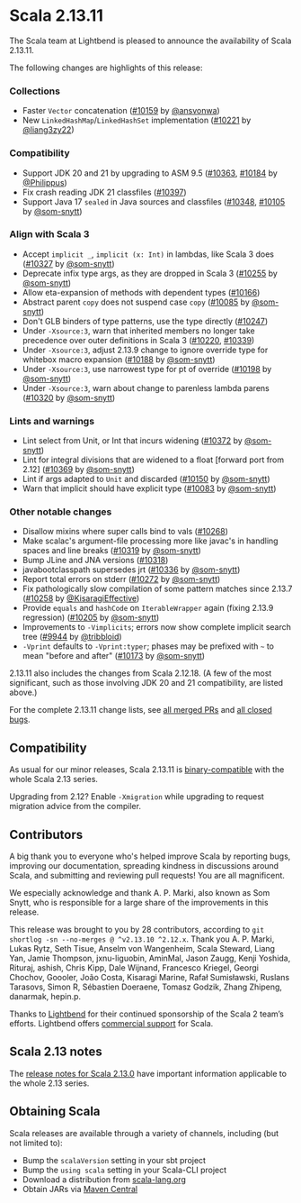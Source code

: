 # Scala 2.13.11

The Scala team at Lightbend is pleased to announce the availability of Scala 2.13.11.

The following changes are highlights of this release:

### Collections

* Faster `Vector` concatenation ([#10159](https://github.com/scala/scala/pull/10159) by [@ansvonwa](https://github.com/ansvonwa))
* New `LinkedHashMap`/`LinkedHashSet` implementation ([#10221](https://github.com/scala/scala/pull/10221) by [@liang3zy22](https://github.com/liang3zy22))

### Compatibility

* Support JDK 20 and 21 by upgrading to ASM 9.5 ([#10363](https://github.com/scala/scala/pull/10363), [#10184](https://github.com/scala/scala/pull/10184) by [@Philippus](https://github.com/Philippus))
* Fix crash reading JDK 21 classfiles ([#10397](https://github.com/scala/scala/pull/10397))
* Support Java 17 `sealed` in Java sources and classfiles ([#10348](https://github.com/scala/scala/pull/10348), [#10105](https://github.com/scala/scala/pull/10105) by [@som-snytt](https://github.com/som-snytt))

### Align with Scala 3

* Accept `implicit _`, `implicit (x: Int)` in lambdas, like Scala 3 does ([#10327](https://github.com/scala/scala/pull/10327) by [@som-snytt](https://github.com/som-snytt))
* Deprecate infix type args, as they are dropped in Scala 3 ([#10255](https://github.com/scala/scala/pull/10255) by [@som-snytt](https://github.com/som-snytt))
* Allow eta-expansion of methods with dependent types ([#10166](https://github.com/scala/scala/pull/10166))
* Abstract parent `copy` does not suspend case `copy` ([#10085](https://github.com/scala/scala/pull/10085) by [@som-snytt](https://github.com/som-snytt))
* Don't GLB binders of type patterns, use the type directly ([#10247](https://github.com/scala/scala/pull/10247))
* Under `-Xsource:3`, warn that inherited members no longer take precedence over outer definitions in Scala 3 ([#10220](https://github.com/scala/scala/pull/10220), [#10339](https://github.com/scala/scala/pull/10339))
* Under `-Xsource:3`, adjust 2.13.9 change to ignore override type for whitebox macro expansion ([#10188](https://github.com/scala/scala/pull/10188) by [@som-snytt](https://github.com/som-snytt))
* Under `-Xsource:3`, use narrowest type for pt of override  ([#10198](https://github.com/scala/scala/pull/10198) by [@som-snytt](https://github.com/som-snytt))
* Under `-Xsource:3`, warn about change to parenless lambda parens ([#10320](https://github.com/scala/scala/pull/10320) by [@som-snytt](https://github.com/som-snytt))

### Lints and warnings

* Lint select from Unit, or Int that incurs widening ([#10372](https://github.com/scala/scala/pull/10372) by [@som-snytt](https://github.com/som-snytt))
* Lint for integral divisions that are widened to a float [forward port from 2.12] ([#10369](https://github.com/scala/scala/pull/10369) by [@som-snytt](https://github.com/som-snytt))
* Lint if args adapted to `Unit` and discarded ([#10150](https://github.com/scala/scala/pull/10150) by [@som-snytt](https://github.com/som-snytt))
* Warn that implicit should have explicit type ([#10083](https://github.com/scala/scala/pull/10083) by [@som-snytt](https://github.com/som-snytt))

### Other notable changes

* Disallow mixins where super calls bind to vals ([#10268](https://github.com/scala/scala/pull/10268))
* Make scalac's argument-file processing more like javac's in handling spaces and line breaks ([#10319](https://github.com/scala/scala/pull/10319) by [@som-snytt](https://github.com/som-snytt))
* Bump JLine and JNA versions ([#10318](https://github.com/scala/scala/pull/10318))
* javabootclasspath supersedes jrt ([#10336](https://github.com/scala/scala/pull/10336) by [@som-snytt](https://github.com/som-snytt))
* Report total errors on stderr ([#10272](https://github.com/scala/scala/pull/10272) by [@som-snytt](https://github.com/som-snytt))
* Fix pathologically slow compilation of some pattern matches since 2.13.7 ([#10258](https://github.com/scala/scala/pull/10258) by [@KisaragiEffective](https://github.com/KisaragiEffective))
* Provide `equals` and `hashCode` on `IterableWrapper` again (fixing 2.13.9 regression) ([#10205](https://github.com/scala/scala/pull/10205) by [@som-snytt](https://github.com/som-snytt))
* Improvements to `-Vimplicits`; errors now show complete implicit search tree ([#9944](https://github.com/scala/scala/pull/9944) by [@tribbloid](https://github.com/tribbloid))
* `-Vprint` defaults to `-Vprint:typer`; phases may be prefixed with `~` to mean "before and after" ([#10173](https://github.com/scala/scala/pull/10173) by [@som-snytt](https://github.com/som-snytt))

2.13.11 also includes the changes from Scala 2.12.18. (A few of the most significant, such as those involving JDK 20 and 21 compatibility, are listed above.)

For the complete 2.13.11 change lists, see [all merged PRs](https://github.com/scala/scala/pulls?q=is%3Amerged%20milestone%3A2.13.11) and [all closed bugs](https://github.com/scala/bug/issues?utf8=%E2%9C%93&q=is%3Aclosed+milestone%3A2.13.11).

## Compatibility

As usual for our minor releases, Scala 2.13.11 is [binary-compatible](https://docs.scala-lang.org/overviews/core/binary-compatibility-of-scala-releases.html) with the whole Scala 2.13 series.

Upgrading from 2.12? Enable `-Xmigration` while upgrading to request migration advice from the compiler.

## Contributors

A big thank you to everyone who's helped improve Scala by reporting bugs, improving our documentation, spreading kindness in discussions around Scala, and submitting and reviewing pull requests! You are all magnificent.

We especially acknowledge and thank A. P. Marki, also known as Som Snytt, who is responsible for a large share of the improvements in this release.

This release was brought to you by 28 contributors, according to `git shortlog -sn --no-merges @ ^v2.13.10 ^2.12.x`. Thank you A. P. Marki, Lukas Rytz, Seth Tisue, Anselm von Wangenheim, Scala Steward, Liang Yan, Jamie Thompson, jxnu-liguobin, AminMal, Jason Zaugg, Kenji Yoshida, Rituraj, ashish, Chris Kipp, Dale Wijnand, Francesco Kriegel, Georgi Chochov, Goooler, João Costa, Kisaragi Marine, Rafał Sumisławski, Ruslans Tarasovs, Simon R, Sébastien Doeraene, Tomasz Godzik, Zhang Zhipeng, danarmak, hepin.p.

Thanks to [Lightbend](https://www.lightbend.com/scala) for their continued sponsorship of the Scala 2 team’s efforts. Lightbend offers [commercial support](https://www.lightbend.com/lightbend-platform-subscription) for Scala.

## Scala 2.13 notes

The [release notes for Scala 2.13.0](https://github.com/scala/scala/releases/v2.13.0) have important information applicable to the whole 2.13 series.

## Obtaining Scala

Scala releases are available through a variety of channels, including (but not limited to):

* Bump the `scalaVersion` setting in your sbt project
* Bump the `using scala` setting in your Scala-CLI project
* Download a distribution from [scala-lang.org](https://scala-lang.org/download/2.13.11.html)
* Obtain JARs via [Maven Central](https://search.maven.org/search?q=g:org.scala-lang%20AND%20v:2.13.11)
